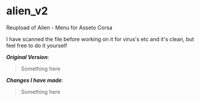 # alien_v2
Reupload of Alien - Menu for Asseto Corsa

I have scanned the file before working on it for virus's etc and it's clean, but feel free to do it yourself

***Original Version***:
>Something here

***Changes I have made***:
>Something here
